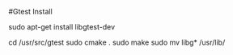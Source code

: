 #Gtest Install 

sudo apt-get install libgtest-dev

cd /usr/src/gtest
sudo cmake .
sudo make
sudo mv libg* /usr/lib/